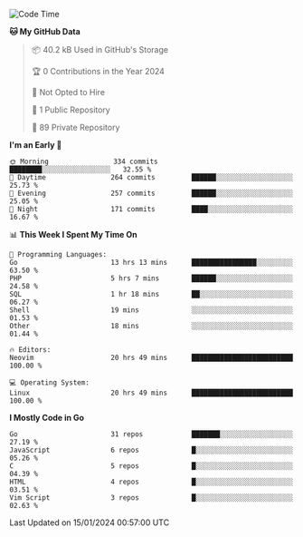 
<!--START_SECTION:waka-->
![Code Time](http://img.shields.io/badge/Code%20Time-4%2C484%20hrs%2055%20mins-blue)

**🐱 My GitHub Data** 

> 📦 40.2 kB Used in GitHub's Storage 
 > 
> 🏆 0 Contributions in the Year 2024
 > 
> 🚫 Not Opted to Hire
 > 
> 📜 1 Public Repository 
 > 
> 🔑 89 Private Repository 
 > 
**I'm an Early 🐤** 

```text
🌞 Morning                334 commits         ████████░░░░░░░░░░░░░░░░░   32.55 % 
🌆 Daytime                264 commits         ██████░░░░░░░░░░░░░░░░░░░   25.73 % 
🌃 Evening                257 commits         ██████░░░░░░░░░░░░░░░░░░░   25.05 % 
🌙 Night                  171 commits         ████░░░░░░░░░░░░░░░░░░░░░   16.67 % 
```


📊 **This Week I Spent My Time On** 

```text
💬 Programming Languages: 
Go                       13 hrs 13 mins      ████████████████░░░░░░░░░   63.50 % 
PHP                      5 hrs 7 mins        ██████░░░░░░░░░░░░░░░░░░░   24.58 % 
SQL                      1 hr 18 mins        ██░░░░░░░░░░░░░░░░░░░░░░░   06.27 % 
Shell                    19 mins             ░░░░░░░░░░░░░░░░░░░░░░░░░   01.53 % 
Other                    18 mins             ░░░░░░░░░░░░░░░░░░░░░░░░░   01.44 % 

🔥 Editors: 
Neovim                   20 hrs 49 mins      █████████████████████████   100.00 % 

💻 Operating System: 
Linux                    20 hrs 49 mins      █████████████████████████   100.00 % 
```

**I Mostly Code in Go** 

```text
Go                       31 repos            ███████░░░░░░░░░░░░░░░░░░   27.19 % 
JavaScript               6 repos             █░░░░░░░░░░░░░░░░░░░░░░░░   05.26 % 
C                        5 repos             █░░░░░░░░░░░░░░░░░░░░░░░░   04.39 % 
HTML                     4 repos             █░░░░░░░░░░░░░░░░░░░░░░░░   03.51 % 
Vim Script               3 repos             █░░░░░░░░░░░░░░░░░░░░░░░░   02.63 % 
```




 Last Updated on 15/01/2024 00:57:00 UTC
<!--END_SECTION:waka-->
